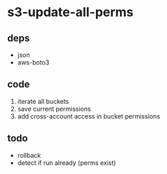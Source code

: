 # s3-update-all-perms


## deps
* json
* aws-boto3

## code
1. iterate all buckets
1. save current permissions
1. add cross-account access in bucket permissions

## todo
* rollback
* detect if run already (perms exist)

## 
